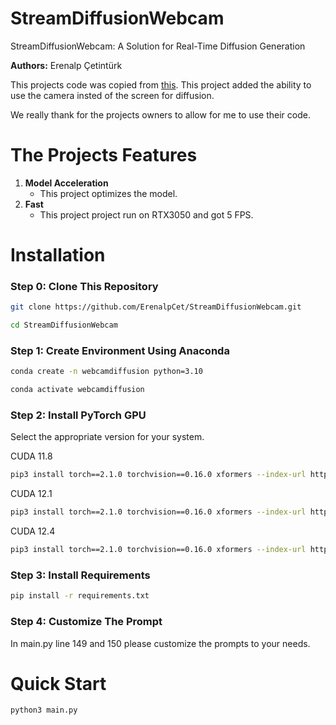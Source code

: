 # StreamDiffusionWebcam
StreamDiffusionWebcam: A Solution for Real-Time Diffusion Generation

**Authors:** Erenalp Çetintürk

This projects code was copied from [this](https://github.com/cumulo-autumn/StreamDiffusion/blob/main/examples/screen/main.py).
This project added the ability to use the camera insted of the screen for diffusion.

We really thank for the projects owners to allow for me to use their code.

# The Projects Features
1. **Model Acceleration**
   - This project optimizes the model.
1. **Fast**
   - This project project run on RTX3050 and got 5 FPS.

# Installation
### Step 0: Clone This Repository
```bash
git clone https://github.com/ErenalpCet/StreamDiffusionWebcam.git
```
```bash
cd StreamDiffusionWebcam
```
### Step 1: Create Environment Using Anaconda
```bash
conda create -n webcamdiffusion python=3.10
```
```bash
conda activate webcamdiffusion
```
### Step 2: Install PyTorch GPU
Select the appropriate version for your system.

CUDA 11.8

```bash
pip3 install torch==2.1.0 torchvision==0.16.0 xformers --index-url https://download.pytorch.org/whl/cu118
```

CUDA 12.1

```bash
pip3 install torch==2.1.0 torchvision==0.16.0 xformers --index-url https://download.pytorch.org/whl/cu121
```

CUDA 12.4

```bash
pip3 install torch==2.1.0 torchvision==0.16.0 xformers --index-url https://download.pytorch.org/whl/cu124
```
### Step 3: Install Requirements
```bash
pip install -r requirements.txt
```
### Step 4: Customize The Prompt
In main.py line 149 and 150 please customize the prompts to your needs.

# Quick Start
```bash
python3 main.py
```
